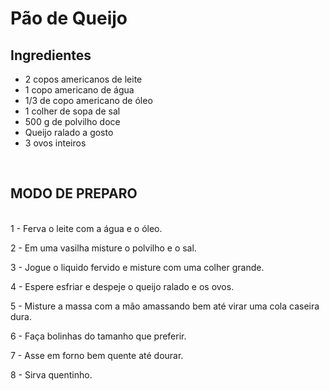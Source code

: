 # **Pão de Queijo** 
## **Ingredientes**

 - 2 copos americanos de leite
 - 1 copo americano de água
 - 1/3 de copo americano de óleo
 - 1 colher de sopa de sal
 - 500 g de polvilho doce
 - Queijo ralado a gosto
 - 3 ovos inteiros
<br>

## MODO DE PREPARO

<br>
1 - Ferva o leite com a água e o óleo.

2 - Em uma vasilha misture o polvilho e o sal.

3 - Jogue o liquido fervido e misture com uma colher grande.

4 - Espere esfriar e despeje o queijo ralado e os ovos.

5 - Misture a massa com a mão amassando bem até virar uma cola caseira dura.

6 - Faça bolinhas do tamanho que preferir.

7 - Asse em forno bem quente até dourar.

8 - Sirva quentinho.

